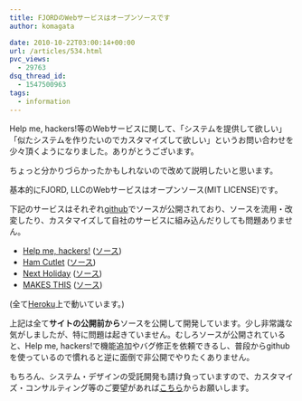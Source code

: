 ```yaml
---
title: FJORDのWebサービスはオープンソースです
author: komagata

date: 2010-10-22T03:00:14+00:00
url: /articles/534.html
pvc_views:
  - 29763
dsq_thread_id:
  - 1547500963
tags:
  - information
---
```

Help me, hackers!等のWebサービスに関して、「システムを提供して欲しい」「似たシステムを作りたいのでカスタマイズして欲しい」というお問い合わせを少々頂くようになりました。ありがとうございます。

ちょっと分かりづらかったかもしれないので改めて説明したいと思います。

基本的にFJORD, LLCのWebサービスはオープンソース(MIT LICENSE)です。

下記のサービスはそれぞれ[github][1]でソースが公開されており、ソースを流用・改変したり、カスタマイズして自社のサービスに組み込んだりしても問題ありません。

  * [Help me, hackers!][2] ([ソース][3])
  * [Ham Cutlet][4] ([ソース][5])
  * [Next Holiday][6] ([ソース][7])
  * [MAKES THIS][8] ([ソース][9])

(全て[Heroku][10]上で動いています。)

上記は全て**サイトの公開前から**ソースを公開して開発しています。少し非常識な気がしましたが、特に問題は起きていません。むしろソースが公開されていると、Help me, hackers!で機能追加やバグ修正を依頼できるし、普段からgithubを使っているので慣れると逆に面倒で非公開でやりたくありません。

もちろん、システム・デザインの受託開発も請け負っていますので、カスタマイズ・コンサルティング等のご要望があれば[こちら][11]からお願いします。

 [1]: http://github.com/
 [2]: http://help-me-hackers.com/
 [3]: http://github.com/komagata/help-me-hackers
 [4]: http://hamcutlet.fjord.jp/
 [5]: http://github.com/komagata/hamcutlet
 [6]: http://holiday.fjord.jp/
 [7]: http://github.com/komagata/next-holiday
 [8]: http://makesthis.com/
 [9]: http://github.com/komagata/makesthis
 [10]: http://heroku.com/
 [11]: http://fjord.jp/inquiry
